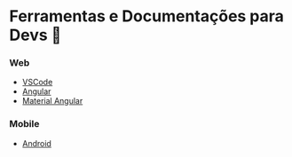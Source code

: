 # Ferramentas e Documentações para Devs :robot:

### Web
- [VSCode](https://code.visualstudio.com/)
- [Angular](https://angular.io/cli)
- [Material Angular](https://material.angular.io/guide/getting-started)

### Mobile
- [Android](./Adroid.md)